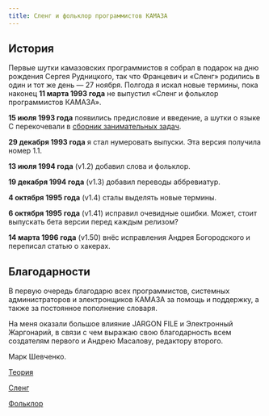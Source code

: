 ```yaml
---
title: Сленг и фольклор программистов КАМАЗА
---
```


## История

Первые шутки камазовских программистов я собрал в подарок на дню рождения Сергея Рудницкого, так что Францевич и
&laquo;Сленг&raquo; родились в один и тот же день&nbsp;&mdash; 27 ноября. Полгода я искал новые термины,
пока наконец **11 марта 1993 года** не выпустил &laquo;Сленг и фольклор программистов КАМАЗА&raquo;.

**15 июля 1993 года** появились предисловие и введение, а шутки о языке C перекочевали в [сборник занимательных задач](../c-book-of-problems).

**29 декабря 1993 года** я стал нумеровать выпуски. Эта версия получила номер 1.1.

**13 июля 1994 года** (v1.2) добавил слова и фольклор.

**19 декабря 1994 года** (v1.3) добавил переводы аббревиатур.

**4 октябpя 1995 года** (v1.4) сталы выделять новые термины.

**6 октябpя 1995 года** (v1.41) испpавил очевидные ошибки. Может, стоит выпускать бета веpсии пеpед каждым pелизом?

**14 марта 1996 года** (v1.50) внёс исправления Андрея Богородского и переписал статью о хакерах.

## Благодарности

В первую очередь благодарю всех программистов, системных администраторов и электронщиков КАМАЗА за помощь и поддержку, а также за постоянное пополнение словаря.

На меня оказали большое влияние JARGON FILE и Электронный Жаргонарий, в связи с чем выражаю свою благодарность всем создателям первого и Андрею Масалову, редактору второго.

Марк Шевченко.

[Теория](1)

[Сленг](2)

[Фольклор](3)
